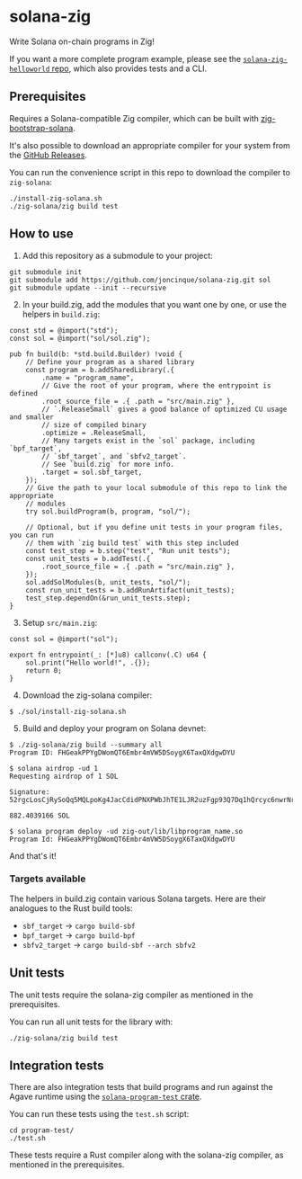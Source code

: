 # solana-zig

Write Solana on-chain programs in Zig!

If you want a more complete program example, please see the
[`solana-zig-helloworld` repo](https://github.com/joncinque/solana-zig-helloworld),
which also provides tests and a CLI.

## Prerequisites

Requires a Solana-compatible Zig compiler, which can be built with
[zig-bootstrap-solana](https://github.com/joncinque/zig-bootstrap-solana).

It's also possible to download an appropriate compiler for your system from the
[GitHub Releases](https://github.com/joncinque/zig-bootstrap-solana/releases).

You can run the convenience script in this repo to download the compiler to
`zig-solana`:

```
./install-zig-solana.sh
./zig-solana/zig build test
```

## How to use

1. Add this repository as a submodule to your project:

```console
git submodule init
git submodule add https://github.com/joncinque/solana-zig.git sol
git submodule update --init --recursive
```

2. In your build.zig, add the modules that you want one by one, or use the
helpers in `build.zig`:

```zig
const std = @import("std");
const sol = @import("sol/sol.zig");

pub fn build(b: *std.build.Builder) !void {
    // Define your program as a shared library
    const program = b.addSharedLibrary(.{
        .name = "program_name",
        // Give the root of your program, where the entrypoint is defined
        .root_source_file = .{ .path = "src/main.zig" },
        // `.ReleaseSmall` gives a good balance of optimized CU usage and smaller
        // size of compiled binary
        .optimize = .ReleaseSmall,
        // Many targets exist in the `sol` package, including `bpf_target`,
        // `sbf_target`, and `sbfv2_target`.
        // See `build.zig` for more info.
        .target = sol.sbf_target,
    });
    // Give the path to your local submodule of this repo to link the appropriate
    // modules
    try sol.buildProgram(b, program, "sol/");

    // Optional, but if you define unit tests in your program files, you can run
    // them with `zig build test` with this step included
    const test_step = b.step("test", "Run unit tests");
    const unit_tests = b.addTest(.{
        .root_source_file = .{ .path = "src/main.zig" },
    });
    sol.addSolModules(b, unit_tests, "sol/");
    const run_unit_tests = b.addRunArtifact(unit_tests);
    test_step.dependOn(&run_unit_tests.step);
}
```

3. Setup `src/main.zig`:

```zig
const sol = @import("sol");

export fn entrypoint(_: [*]u8) callconv(.C) u64 {
    sol.print("Hello world!", .{});
    return 0;
}
```

4. Download the zig-solana compiler:

```console
$ ./sol/install-zig-solana.sh
```

5. Build and deploy your program on Solana devnet:

```console
$ ./zig-solana/zig build --summary all
Program ID: FHGeakPPYgDWomQT6Embr4mVW5DSoygX6TaxQXdgwDYU

$ solana airdrop -ud 1
Requesting airdrop of 1 SOL

Signature: 52rgcLosCjRySoQq5MQLpoKg4JacCdidPNXPWbJhTE1LJR2uzFgp93Q7Dq1hQrcyc6nwrNrieoN54GpyNe8H4j3T

882.4039166 SOL

$ solana program deploy -ud zig-out/lib/libprogram_name.so
Program Id: FHGeakPPYgDWomQT6Embr4mVW5DSoygX6TaxQXdgwDYU
```

And that's it!

### Targets available

The helpers in build.zig contain various Solana targets. Here are their analogues
to the Rust build tools:

* `sbf_target` -> `cargo build-sbf`
* `bpf_target` -> `cargo build-bpf`
* `sbfv2_target` -> `cargo build-sbf --arch sbfv2`

## Unit tests

The unit tests require the solana-zig compiler as mentioned in the prerequisites.

You can run all unit tests for the library with:

```console
./zig-solana/zig build test
```

## Integration tests

There are also integration tests that build programs and run against the Agave
runtime using the
[`solana-program-test` crate](https://crates.io/solana-program-test).

You can run these tests using the `test.sh` script:

```console
cd program-test/
./test.sh
```

These tests require a Rust compiler along with the solana-zig compiler, as
mentioned in the prerequisites.
